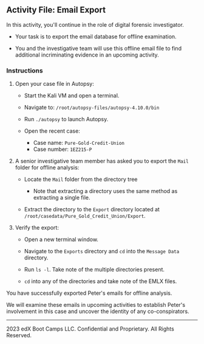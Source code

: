 ## Activity File: Email Export
 
In this activity, you'll continue in the role of digital forensic investigator.

- Your task is to export the email database for offline examination.
 
- You and the investigative team will use this offline email file to find additional incriminating evidence in an upcoming activity.

### Instructions
 
1. Open your case file in Autopsy:
 
   - Start the Kali VM and open a terminal.

   - Navigate to: `/root/autopsy-files/autopsy-4.10.0/bin`

   - Run `./autopsy` to launch Autopsy.

   - Open the recent case:
      - Case name: `Pure-Gold-Credit-Union`
      - Case number: `1EZ215-P`
 
2. A senior investigative team member has asked you to export the `Mail` folder for offline analysis:

    - Locate the `Mail` folder from the directory tree
        - Note that extracting a directory uses the same method as extracting a single file.

    - Extract the directory to the `Export` directory located at `/root/casedata/Pure_Gold_Credit_Union/Export`.
 
3. Verify the export:
 
   - Open a new terminal window.
 
   - Navigate to the `Exports` directory and `cd` into the `Message Data` directory.
 
   - Run `ls -l`.  Take note of the multiple directories present.
 
   - `cd` into any of the directories and take note of the EMLX files.
 
You have successfully exported Peter's emails for offline analysis.
 
We will examine these emails in upcoming activities to establish Peter's involvement in this case and uncover the identity of any co-conspirators.
 

----

2023 edX Boot Camps LLC. Confidential and Proprietary. All Rights Reserved.
